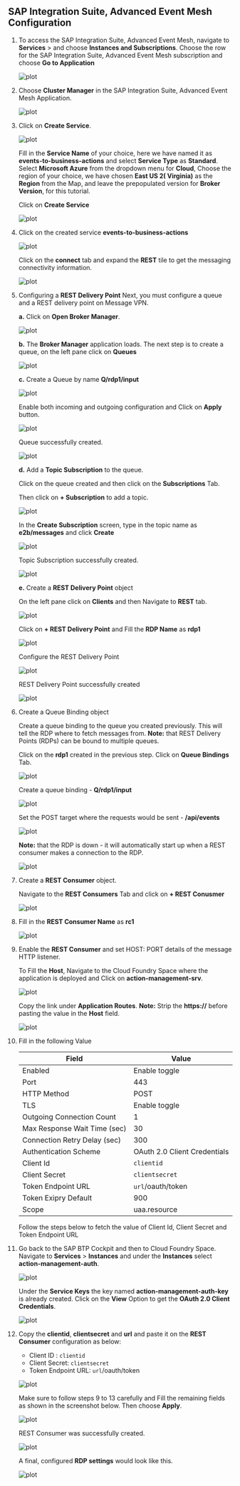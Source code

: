 ## SAP Integration Suite, Advanced Event Mesh Configuration

 1. To access the SAP Integration Suite, Advanced Event Mesh, navigate to **Services** > and choose **Instances and Subscriptions**.
    Choose the row for the SAP Integration Suite, Advanced Event Mesh subscription and choose **Go to Application**

    ![plot](./images/access-aem.png)

2. Choose **Cluster Manager** in the SAP Integration Suite, Advanced Event Mesh Application. 

    ![plot](./images/aem-application.png)

3. Click on **Create Service**.

    ![plot](./images/aem-create-service.png)
    
    Fill in the **Service Name** of your choice, here we have named it as **events-to-business-actions** and select **Service Type** as **Standard**. Select **Microsoft Azure** from the dropdown menu for **Cloud**, Choose the region of your choice, we have chosen **East US 2( Virginia)** as the **Region** from the Map, and leave the prepopulated version for **Broker Version**, for this tutorial.

    Click on **Create Service**

    ![plot](./images/aem-service-created.png)


4. Click on the created service **events-to-business-actions**

    ![plot](./images/aem-service-screen1.png)

    Click on the **connect** tab and expand the **REST** tile to get the messaging connectivity information.

    ![plot](./images/aem-connect.png)

5. Configuring a **REST Delivery Point**
     Next, you must configure a queue and a REST delivery point on Message VPN.

     **a.** Click on **Open Broker Manager**.

     ![plot](./images/aem-openbrokermanager.png)

     **b.** The **Broker Manager** application loads. The next step is to create a queue, on the left pane click on **Queues**  

     ![plot](./images/aem-click-on-queue.png)

     **c.** Create a Queue by name **Q/rdp1/input**

     ![plot](./images/aem-create-queue.png)

     Enable both incoming and outgoing configuration and Click on **Apply** button.

     ![plot](./images/aem-queue2.png)    

     Queue successfully created.

     ![plot](./images/aem-queue-created.png)    

     **d.** Add a **Topic Subscription** to the queue.

     Click on the queue created and then click on the **Subscriptions** Tab.

     Then click on **+ Subscription** to add a topic.

     ![plot](./images/aem-addtopicsubscription.png)

     In the **Create Subscription** screen, type in the topic name as **e2b/messages** and click **Create**

     ![plot](./images/aem-topic-name.png)    

     Topic Subscription successfully created. 

     ![plot](./images/aem-topic-created.png)

     **e.** Create a **REST Delivery Point** object

     On the left pane click on **Clients** and then Navigate to **REST** tab.

     ![plot](./images/aem-rest-client.png)

     Click on **+ REST Delivery Point** and Fill the **RDP Name** as **rdp1**

     ![plot](./images/aem-rdp-name.png)

     Configure the REST Delivery Point

     ![plot](./images/aem-rdp-config.png)  

     REST Delivery Point successfully created
     
     ![plot](./images/aem-rdp-created.png)  

6.  Create a Queue Binding object

     Create a queue binding to the queue you created previously. This will tell the RDP where to fetch messages from. **Note:** that REST Delivery Points (RDPs) can be bound to multiple queues.

     Click on the **rdp1** created in the previous step. Click on **Queue Bindings** Tab.

     ![plot](./images/aem-queue-binding.png)

     Create a queue binding - **Q/rdp1/input**

     ![plot](./images/aem-queue-binding-name.png)

     Set the POST target where the requests would be sent - **/api/events**

     ![plot](./images/aem-binding-config.png)

     **Note:** that the RDP is down - it will automatically start up when a REST consumer makes a connection to the RDP.

     ![plot](./images/aem-binding-completed.png)

7. Create a **REST Consumer** object.

     Navigate to the **REST Consumers** Tab and click on **+ REST Conusmer**

     ![plot](./images/aem-rest-consumer.png)

8. Fill in the **REST Consumer Name** as **rc1** 

     ![plot](./images/aem-consumer-name.png)

9. Enable the **REST Consumer** and set HOST: PORT details of the message HTTP listener. 

     To Fill the **Host**, Navigate to the Cloud Foundry Space where the application is deployed and Click on **action-management-srv**.

     ![plot](./images/aem-consumer-host.png)

     Copy the link under **Application Routes**. **Note:** Strip the **https://** before pasting the value in the **Host** field.

     ![plot](./images/aem-consumer-host-link.png)

10. Fill in the following Value

    | Field | Value |
    |------|------|
    | Enabled  | Enable toggle |
    | Port | 443 |
    | HTTP Method |  POST |
    | TLS | Enable toggle |
    | Outgoing Connection Count | 1 |
    | Max Response Wait Time (sec) | 30 |
    | Connection Retry Delay (sec) | 300 |
    | Authentication Scheme | OAuth 2.0 Client Credentials |
    | Client Id | `clientid`|
    | Client Secret | `clientsecret`|
    | Token Endpoint URL | `url`/oauth/token |
    | Token Exipry Default |900 |
    | Scope | uaa.resource |

    Follow the steps below to fetch the value of Client Id, Client Secret and Token Endpoint URL


11. Go back to the SAP BTP Cockpit and then to Cloud Foundry Space. Navigate to **Services** > **Instances** and under the **Instances** select **action-management-auth**. 

    <!-- <img src="./images/aem-30.png" width="90%" height="90%" /> -->
    ![plot](./images/aem-30.png)

    Under the **Service Keys** the key named **action-management-auth-key** is already created. Click on the **View** Option to get the **OAuth 2.0 Client Credentials**.  

    <!-- <img src="./images/aem-31.png" width="90%" height="90%" /> -->
    ![plot](./images/aem-31.png)

12. Copy the **clientid**, **clientsecret** and **url** and paste it on the **REST Consumer** configuration as below:
    - Client ID : ```clientid```
    - Client Secret: ```clientsecret```
    - Token Endpoint URL: ```url```/oauth/token 

    ![plot](./images/aem-32.png)

    Make sure to follow steps 9 to 13 carefully and Fill the remaining fields as shown in the screenshot below. Then choose **Apply**.

    ![plot](./images/aem-consumer-config.png)  

    
    REST Consumer was successfully created.

     ![plot](./images/aem-consumer-created.png)  

    A final, configured **RDP settings** would look like this.

     ![plot](./images/aem-rdp-final.png)